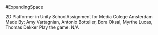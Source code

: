 #ExpandingSpace

2D Platformer in Unity
SchoolAssignment for Media Colege Amsterdam
Made By: Amy Vartagnian, Antonio Bottelier, Bora Oksal, Myrthe Lucas, Thomas Dekker
Play the game: N/A
